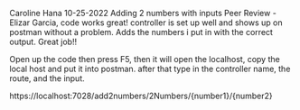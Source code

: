 Caroline Hana
10-25-2022
Adding 2 numbers with inputs
Peer Review - Elizar Garcia, code works great! controller is set up well and shows up on postman without a problem. Adds the numbers i put in with the correct output. Great job!!


Open up the code then press F5, then it will open the localhost, copy the local host and put it into postman. after that type in the controller name, the route, and the input.

https://localhost:7028/add2numbers/2Numbers/{number1}/{number2}
